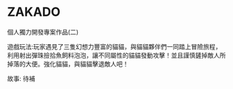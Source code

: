 # ZAKADO

個人獨力開發專案作品(二)

遊戲玩法:玩家遇見了三隻幻想力豐富的貓貓，與貓貓夥伴們一同踏上冒險旅程，利用射出彈珠撿拾魚飼料泡泡，讓不同屬性的貓貓發動攻擊！並且謹慎鏟掉敵人所掉落的大便。強化貓貓，與貓貓擊退敵人吧！

故事: 待補
